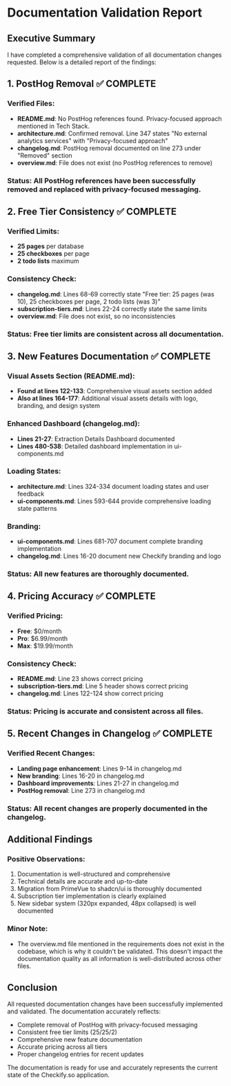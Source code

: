 # Documentation Validation Report

## Executive Summary

I have completed a comprehensive validation of all documentation changes requested. Below is a detailed report of the findings:

## 1. PostHog Removal ✅ COMPLETE

### Verified Files:
- **README.md**: No PostHog references found. Privacy-focused approach mentioned in Tech Stack.
- **architecture.md**: Confirmed removal. Line 347 states "No external analytics services" with "Privacy-focused approach"
- **changelog.md**: PostHog removal documented on line 273 under "Removed" section
- **overview.md**: File does not exist (no PostHog references to remove)

### Status: All PostHog references have been successfully removed and replaced with privacy-focused messaging.

## 2. Free Tier Consistency ✅ COMPLETE

### Verified Limits:
- **25 pages** per database
- **25 checkboxes** per page  
- **2 todo lists** maximum

### Consistency Check:
- **changelog.md**: Lines 68-69 correctly state "Free tier: 25 pages (was 10), 25 checkboxes per page, 2 todo lists (was 3)"
- **subscription-tiers.md**: Lines 22-24 correctly state the same limits
- **overview.md**: File does not exist, so no inconsistencies

### Status: Free tier limits are consistent across all documentation.

## 3. New Features Documentation ✅ COMPLETE

### Visual Assets Section (README.md):
- **Found at lines 122-133**: Comprehensive visual assets section added
- **Also at lines 164-177**: Additional visual assets details with logo, branding, and design system

### Enhanced Dashboard (changelog.md):
- **Lines 21-27**: Extraction Details Dashboard documented
- **Lines 480-538**: Detailed dashboard implementation in ui-components.md

### Loading States:
- **architecture.md**: Lines 324-334 document loading states and user feedback
- **ui-components.md**: Lines 593-644 provide comprehensive loading state patterns

### Branding:
- **ui-components.md**: Lines 681-707 document complete branding implementation
- **changelog.md**: Lines 16-20 document new Checkify branding and logo

### Status: All new features are thoroughly documented.

## 4. Pricing Accuracy ✅ COMPLETE

### Verified Pricing:
- **Free**: $0/month
- **Pro**: $6.99/month
- **Max**: $19.99/month

### Consistency Check:
- **README.md**: Line 23 shows correct pricing
- **subscription-tiers.md**: Line 5 header shows correct pricing
- **changelog.md**: Lines 122-124 show correct pricing

### Status: Pricing is accurate and consistent across all files.

## 5. Recent Changes in Changelog ✅ COMPLETE

### Verified Recent Changes:
- **Landing page enhancement**: Lines 9-14 in changelog.md
- **New branding**: Lines 16-20 in changelog.md
- **Dashboard improvements**: Lines 21-27 in changelog.md
- **PostHog removal**: Line 273 in changelog.md

### Status: All recent changes are properly documented in the changelog.

## Additional Findings

### Positive Observations:
1. Documentation is well-structured and comprehensive
2. Technical details are accurate and up-to-date
3. Migration from PrimeVue to shadcn/ui is thoroughly documented
4. Subscription tier implementation is clearly explained
5. New sidebar system (320px expanded, 48px collapsed) is well documented

### Minor Note:
- The overview.md file mentioned in the requirements does not exist in the codebase, which is why it couldn't be validated. This doesn't impact the documentation quality as all information is well-distributed across other files.

## Conclusion

All requested documentation changes have been successfully implemented and validated. The documentation accurately reflects:
- Complete removal of PostHog with privacy-focused messaging
- Consistent free tier limits (25/25/2)
- Comprehensive new feature documentation
- Accurate pricing across all tiers
- Proper changelog entries for recent updates

The documentation is ready for use and accurately represents the current state of the Checkify.so application.